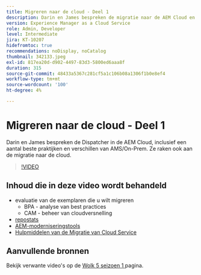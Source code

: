 ```yaml
---
title: Migreren naar de cloud - Deel 1
description: Darin en James bespreken de migratie naar de AEM Cloud en demonstreren een aantal technieken en best practices.
version: Experience Manager as a Cloud Service
role: Admin, Developer
level: Intermediate
jira: KT-10207
hidefromtoc: true
recommendations: noDisplay, noCatalog
thumbnail: 342133.jpeg
exl-id: 817ea20d-d902-4497-83d3-5800ed6aaa8f
duration: 315
source-git-commit: 48433a5367c281cf5a1c106b08a1306f1b0e8ef4
workflow-type: tm+mt
source-wordcount: '100'
ht-degree: 4%

---
```


# Migreren naar de cloud - Deel 1

Darin en James bespreken de Dispatcher in de AEM Cloud, inclusief een aantal beste praktijken en verschillen van AMS/On-Prem. Ze raken ook aan de migratie naar de cloud.

>[!VIDEO](https://video.tv.adobe.com/v/3448741?quality=12&learn=on&captions=dut)

## Inhoud die in deze video wordt behandeld

+ evaluatie van de exemplaren die u wilt migreren
   + BPA - analyse van best practices
   + CAM - beheer van cloudversnelling
+ [ repostats ](https://github.com/chetanmeh/oak-console-scripts/tree/master/src/main/groovy/repostats)
+ [AEM-moderniseringstools](https://opensource.adobe.com/aem-modernize-tools/)
+ [ Hulpmiddelen van de Migratie van Cloud Service ](https://github.com/adobe/aem-cloud-service-source-migration)

## Aanvullende bronnen

Bekijk verwante video&#39;s op de [ Wolk 5 seizoen 1 ](cloud5-season-1.md) pagina.
